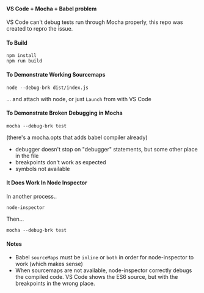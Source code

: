 #### VS Code + Mocha + Babel problem

VS Code can't debug tests run through Mocha properly, this repo was created to repro the issue.

#### To Build

    npm install
    npm run build

#### To Demonstrate Working Sourcemaps

    node --debug-brk dist/index.js

... and attach with node, or just `Launch` from with VS Code

#### To Demonstrate Broken Debugging in Mocha

    mocha --debug-brk test

(there's a mocha.opts that adds babel compiler already)

* debugger doesn't stop on "debugger" statements, but some other place in the file
* breakpoints don't work as expected
* symbols not available


#### It Does Work In Node Inspector

In another process..

    node-inspector

Then...

    mocha --debug-brk test

#### Notes

* Babel `sourceMaps` must be `inline` or `both` in order for node-inspector to work (which makes sense)
* When sourcemaps are not available, node-inspector correctly debugs the compiled code. VS Code shows the ES6 source, but with the breakpoints in the wrong place.